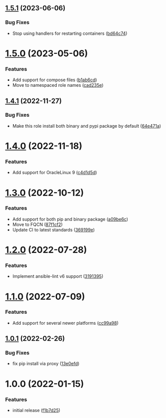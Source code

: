 ## [1.5.1](https://github.com/de-it-krachten/ansible-role-docker_compose/compare/v1.5.0...v1.5.1) (2023-06-06)


### Bug Fixes

* Stop using handlers for restarting containers ([bd64c74](https://github.com/de-it-krachten/ansible-role-docker_compose/commit/bd64c74e391496585991bfb47815ff9b496cce80))

# [1.5.0](https://github.com/de-it-krachten/ansible-role-docker_compose/compare/v1.4.1...v1.5.0) (2023-05-06)


### Features

* Add support for compose files ([b1ab6cd](https://github.com/de-it-krachten/ansible-role-docker_compose/commit/b1ab6cdab71883ea74067f0453825bef60575bcd))
* Move to namespaced role names ([cad235e](https://github.com/de-it-krachten/ansible-role-docker_compose/commit/cad235e1defe34b6cc1840362e25c49f8a9e1470))

## [1.4.1](https://github.com/de-it-krachten/ansible-role-docker_compose/compare/v1.4.0...v1.4.1) (2022-11-27)


### Bug Fixes

* Make this role install both binary and pypi package by default ([64e471a](https://github.com/de-it-krachten/ansible-role-docker_compose/commit/64e471a17ed38a98b9de1a02af2aa4e9bd4d3cd2))

# [1.4.0](https://github.com/de-it-krachten/ansible-role-docker_compose/compare/v1.3.0...v1.4.0) (2022-11-18)


### Features

* Add support for OracleLinux 9 ([c4d1d5d](https://github.com/de-it-krachten/ansible-role-docker_compose/commit/c4d1d5d567622285830f9c089a99482fb85309f2))

# [1.3.0](https://github.com/de-it-krachten/ansible-role-docker_compose/compare/v1.2.0...v1.3.0) (2022-10-12)


### Features

* Add support for both pip and binary package ([a09be6c](https://github.com/de-it-krachten/ansible-role-docker_compose/commit/a09be6c68b025c03c1762d88eed6a02f2440e50c))
* Move to FQCN ([87f1cf2](https://github.com/de-it-krachten/ansible-role-docker_compose/commit/87f1cf2af04f653dcf15a5bfea2ffa0b4bbc87dd))
* Update CI to latest standards ([369199e](https://github.com/de-it-krachten/ansible-role-docker_compose/commit/369199e18d19d4b51bce02ec574c6bcb7900500d))

# [1.2.0](https://github.com/de-it-krachten/ansible-role-docker_compose/compare/v1.1.0...v1.2.0) (2022-07-28)


### Features

* Implement ansible-lint v6 support ([3191395](https://github.com/de-it-krachten/ansible-role-docker_compose/commit/319139591fa4c526c325ac4a6bff35088626c30f))

# [1.1.0](https://github.com/de-it-krachten/ansible-role-docker_compose/compare/v1.0.1...v1.1.0) (2022-07-09)


### Features

* Add support for several newer platforms ([cc99a98](https://github.com/de-it-krachten/ansible-role-docker_compose/commit/cc99a980d1ebcf821944916cfacd639a4ca74cab))

## [1.0.1](https://github.com/de-it-krachten/ansible-role-docker_compose/compare/v1.0.0...v1.0.1) (2022-02-26)


### Bug Fixes

* fix pip install via proxy ([13e0efd](https://github.com/de-it-krachten/ansible-role-docker_compose/commit/13e0efd7e8598f1358d273cf0a5677e47611da13))

# 1.0.0 (2022-01-15)


### Features

* initial release ([f1b7d25](https://github.com/de-it-krachten/ansible-role-docker_compose/commit/f1b7d25f9e81988a17f8f69c20a4688bfb155479))
